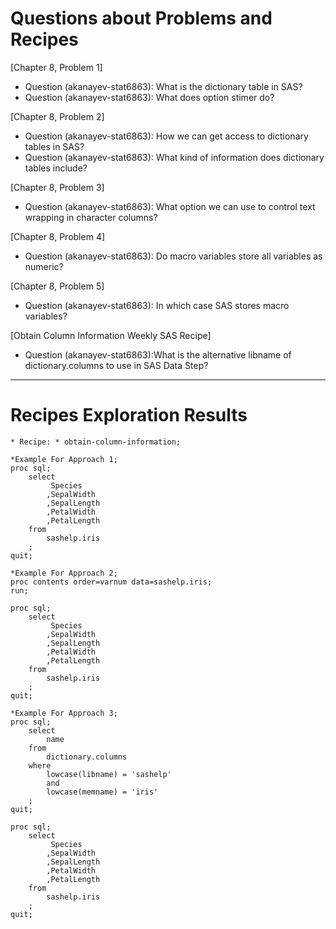 
# Questions about Problems and Recipes



[Chapter 8, Problem 1]
* Question (akanayev-stat6863): What is the dictionary table in SAS?
* Question (akanayev-stat6863): What does option stimer do?



[Chapter 8, Problem 2]
* Question (akanayev-stat6863): How we can get access to dictionary tables in SAS?
* Question (akanayev-stat6863): What kind of information does dictionary tables include?



[Chapter 8, Problem 3]
* Question (akanayev-stat6863): What option we can use to control text wrapping in character columns?



[Chapter 8, Problem 4] 
* Question (akanayev-stat6863): Do macro variables store all variables as numeric?



[Chapter 8, Problem 5] 
* Question (akanayev-stat6863): In which case SAS stores macro variables?



[Obtain Column Information Weekly SAS Recipe]
* Question (akanayev-stat6863):What is the alternative libname of dictionary.columns to use in SAS Data Step?


***



# Recipes Exploration Results




```
* Recipe: * obtain-column-information;

*Example For Approach 1;
proc sql;
	select
		 Species
		,SepalWidth
		,SepalLength
		,PetalWidth
		,PetalLength
	from
		sashelp.iris
	;
quit;

*Example For Approach 2;
proc contents order=varnum data=sashelp.iris;
run;

proc sql;
	select
		 Species
		,SepalWidth
		,SepalLength
		,PetalWidth
		,PetalLength
	from
		sashelp.iris
	;
quit;

*Example For Approach 3;
proc sql;
	select
		name
	from
		dictionary.columns
	where
		lowcase(libname) = 'sashelp'
		and
		lowcase(memname) = 'iris'
	;
quit;

proc sql;
	select
		 Species
		,SepalWidth
		,SepalLength
		,PetalWidth
		,PetalLength
	from
		sashelp.iris
	;
quit;


```